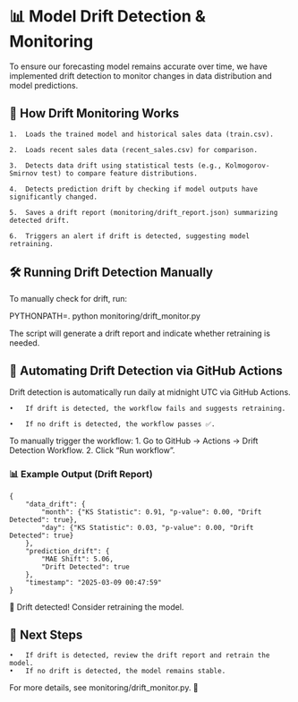 # 📊 Model Drift Detection & Monitoring

To ensure our forecasting model remains accurate over time, we have implemented drift detection to monitor changes in data distribution and model predictions.

## 🚀 How Drift Monitoring Works

	1.	Loads the trained model and historical sales data (train.csv).

	2.	Loads recent sales data (recent_sales.csv) for comparison.

	3.	Detects data drift using statistical tests (e.g., Kolmogorov-Smirnov test) to compare feature distributions.

	4.	Detects prediction drift by checking if model outputs have significantly changed.

	5.	Saves a drift report (monitoring/drift_report.json) summarizing detected drift.

	6.	Triggers an alert if drift is detected, suggesting model retraining.

## 🛠 Running Drift Detection Manually

To manually check for drift, run:

PYTHONPATH=. python monitoring/drift_monitor.py

The script will generate a drift report and indicate whether retraining is needed.

## 🔄 Automating Drift Detection via GitHub Actions

Drift detection is automatically run daily at midnight UTC via GitHub Actions.

	•	If drift is detected, the workflow fails and suggests retraining.

	•	If no drift is detected, the workflow passes ✅.

To manually trigger the workflow:
	1.	Go to GitHub → Actions → Drift Detection Workflow.
	2.	Click “Run workflow”.

### 📊 Example Output (Drift Report)
```
{
    "data_drift": {
        "month": {"KS Statistic": 0.91, "p-value": 0.00, "Drift Detected": true},
        "day": {"KS Statistic": 0.03, "p-value": 0.00, "Drift Detected": true}
    },
    "prediction_drift": {
        "MAE Shift": 5.06,
        "Drift Detected": true
    },
    "timestamp": "2025-03-09 00:47:59"
}
```

🚨 Drift detected! Consider retraining the model.

## 🔔 Next Steps
	•	If drift is detected, review the drift report and retrain the model.
	•	If no drift is detected, the model remains stable.

For more details, see monitoring/drift_monitor.py. 🚀